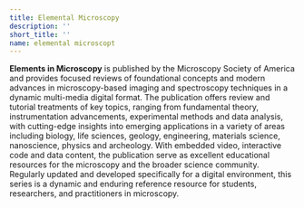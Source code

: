 ```yaml
---
title: Elemental Microscopy
description: ''
short_title: ''
name: elemental microscopt
---
```


**Elements in Microscopy** is published by the Microscopy Society of America and provides focused reviews of foundational concepts and modern advances in microscopy-based imaging and spectroscopy techniques in a dynamic multi-media digital format. The publication offers review and tutorial treatments of key topics, ranging from fundamental theory, instrumentation advancements, experimental methods and data analysis, with cutting-edge insights into emerging applications in a variety of areas including biology, life sciences, geology, engineering, materials science, nanoscience, physics and archeology. With embedded video, interactive code and data content, the publication serve as excellent educational resources for the microscopy and the broader science community. Regularly updated and developed specifically for a digital environment, this series is a dynamic and enduring reference resource for students, researchers, and practitioners in microscopy.
